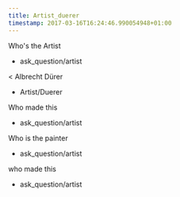 ```yaml
---
title: Artist_duerer
timestamp: 2017-03-16T16:24:46.990054948+01:00
---
```


Who's the Artist
* ask_question/artist

< Albrecht Dürer
* Artist/Duerer

Who made this
* ask_question/artist

Who is the painter
* ask_question/artist

who made this
* ask_question/artist
